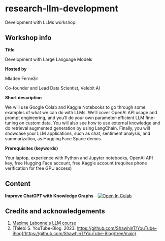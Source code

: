 # research-llm-development
Development with LLMs workshop

## Workshop info
**Title**

Development with Large Language Models

**Hosted by**

Mladen Fernežir

Co-founder and Lead Data Scientist, Velebit AI

**Short description**

We will use Google Colab and Kaggle Notebooks to go through some examples of what we can do with LLMs. We’ll cover OpenAI API usage and prompt engineering, and you’ll do your own parameter-efficient LLM fine-tuning on custom data. You will also see how to use external knowledge and do retrieval augmented generation by using LangChain. Finally, you will showcase your LLM applications, such as chat, sentiment analysis, and summarization, as Hugging Face Space demos.

**Prerequisites (keywords)**

Your laptop, experience with Python and Jupyter notebooks, OpenAI API key, free Hugging Face account, free Kaggle account (requires phone verification for free GPU access)

## Content
**Improve ChatGPT with Knowledge Graphs**&emsp;[![Open In Colab](https://colab.research.google.com/assets/colab-badge.svg)](https://colab.research.google.com/github/velebit-ai/research-llm-development/blob/master/Improve_ChatGPT_with_Knowledge_Graphs.ipynb)

## Credits and acknowledgements

1. [Maxime Labonne's LLM course](https://github.com/mlabonne/llm-course)
2. [Talebi S. YouTube-Blog. 2023. https://github.com/ShawhinT/YouTube-Blog](https://github.com/ShawhinT/YouTube-Blog/tree/main)
